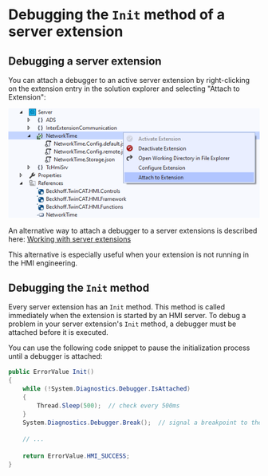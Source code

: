 # Debugging the `Init` method of a server extension

## Debugging a server extension

You can attach a debugger to an active server extension by right-clicking on
the extension entry in the solution explorer and selecting "Attach to Extension":

![Debugging](../resources/FirstSteps-AttachToExtension.png "Attach directly to the server extension")

An alternative way to attach a debugger to a server extensions is described here:
[Working with server extensions](../resources/WorkingWithServerExtensions.md)

This alternative is especially useful when your extension is not running in the HMI engineering.

## Debugging the `Init` method

Every server extension has an `Init` method. This method is called immediately
when the extension is started by an HMI server.
To debug a problem in your server extension's `Init` method, a debugger must be
attached before it is executed.

You can use the following code snippet to pause the initialization process
until a debugger is attached:

```c#
public ErrorValue Init()
{
    while (!System.Diagnostics.Debugger.IsAttached)
    {
        Thread.Sleep(500);  // check every 500ms
    }
    System.Diagnostics.Debugger.Break();  // signal a breakpoint to the attached debugger

    // ...

    return ErrorValue.HMI_SUCCESS;
}
```
